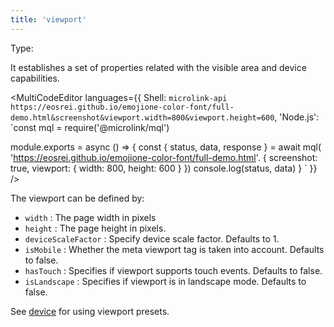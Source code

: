 ```yaml
---
title: 'viewport'
---
```


Type: <Type children='<object>'/>

It establishes a set of properties related with the visible area and device capabilities.

<MultiCodeEditor languages={{
  Shell: `microlink-api https://eosrei.github.io/emojione-color-font/full-demo.html&screenshot&viewport.width=800&viewport.height=600`,
  'Node.js': `const mql = require('@microlink/mql')
 
module.exports = async () => {
  const { status, data, response } = await mql(
    'https://eosrei.github.io/emojione-color-font/full-demo.html'. { 
      screenshot: true,
      viewport: {
        width: 800,
        height: 600
      }
  })
  console.log(status, data)
}
  `
  }} 
/>

The viewport can be defined by:

- `width` <Type children='<number>'/>: The page width in pixels
- `height` <Type children='<number>'/>: The page height in pixels.
- `deviceScaleFactor` <Type children='<number>'/>: Specify device scale factor. Defaults to <Type>1</Type>.
- `isMobile` <Type><Type children='<boolean>'/></Type>: Whether the meta viewport tag is taken into account. Defaults to <Type>false</Type>.
- `hasTouch` <Type><Type children='<boolean>'/></Type>: Specifies if viewport supports touch events. Defaults to <Type>false</Type>.
- `isLandscape` <Type><Type children='<boolean>'/></Type>: Specifies if viewport is in landscape mode. Defaults to <Type>false</Type>.

See [device](/docs/api/parameters/screenshot/device) for using viewport presets.
